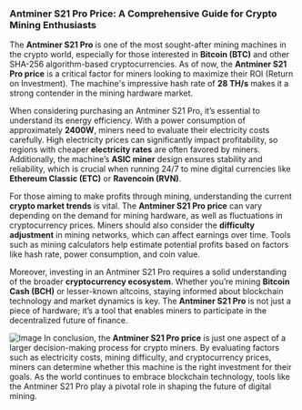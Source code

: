 ### Antminer S21 Pro Price: A Comprehensive Guide for Crypto Mining Enthusiasts

The **Antminer S21 Pro** is one of the most sought-after mining machines in the crypto world, especially for those interested in **Bitcoin (BTC)** and other SHA-256 algorithm-based cryptocurrencies. As of now, the **Antminer S21 Pro price** is a critical factor for miners looking to maximize their ROI (Return on Investment). The machine's impressive hash rate of **28 TH/s** makes it a strong contender in the mining hardware market.

When considering purchasing an Antminer S21 Pro, it’s essential to understand its energy efficiency. With a power consumption of approximately **2400W**, miners need to evaluate their electricity costs carefully. High electricity prices can significantly impact profitability, so regions with cheaper **electricity rates** are often favored by miners. Additionally, the machine’s **ASIC miner** design ensures stability and reliability, which is crucial when running 24/7 to mine digital currencies like **Ethereum Classic (ETC)** or **Ravencoin (RVN)**.

For those aiming to make profits through mining, understanding the current **crypto market trends** is vital. The **Antminer S21 Pro price** can vary depending on the demand for mining hardware, as well as fluctuations in cryptocurrency prices. Miners should also consider the **difficulty adjustment** in mining networks, which can affect earnings over time. Tools such as mining calculators help estimate potential profits based on factors like hash rate, power consumption, and coin value.

Moreover, investing in an Antminer S21 Pro requires a solid understanding of the broader **cryptocurrency ecosystem**. Whether you’re mining **Bitcoin Cash (BCH)** or lesser-known altcoins, staying informed about blockchain technology and market dynamics is key. The **Antminer S21 Pro** is not just a piece of hardware; it’s a tool that enables miners to participate in the decentralized future of finance.


![Image](https://github.com/user-attachments/assets/b8266eee-691e-4ee1-99ef-bfa10d234fd4)
In conclusion, the **Antminer S21 Pro price** is just one aspect of a larger decision-making process for crypto miners. By evaluating factors such as electricity costs, mining difficulty, and cryptocurrency prices, miners can determine whether this machine is the right investment for their goals. As the world continues to embrace blockchain technology, tools like the Antminer S21 Pro play a pivotal role in shaping the future of digital mining.
